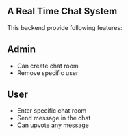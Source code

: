 ## A Real Time Chat System

This backend provide following features:

## Admin

-  Can create chat room
-  Remove specific user

## User

-  Enter specific chat room
-  Send message in the chat
-  Can upvote any message
